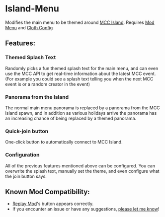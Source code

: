 # Island-Menu

Modifies the main menu to be themed around [MCC Island](https://mccisland.net/). Requires [Mod Menu](https://modrinth.com/mod/modmenu) and [Cloth Config](https://modrinth.com/mod/cloth-config)

## Features:

### Themed Splash Text

Randomly picks a fun themed splash text for the main menu, and can even use the MCC API to get real-time information about the latest MCC event. (For example you could see a splash text telling you when the next MCC event is or a random creator in the event)

### Panorama from the Island

The normal main menu panorama is replaced by a panorama from the MCC Island spawn, and in addition as various holidays arrive the panorama has an increasing chance of being replaced by a themed panorama.

### Quick-join button

One-click button to automatically connect to MCC Island.

### Configuration

All of the previous features mentioned above can be configured. You can overwrite the splash text, manually set the theme, and even configure what the join button says.


## Known Mod Compatibility:
- [Replay Mod](https://replaymod.com/)'s button appears correctly.
- If you encounter an issue or have any suggestions, [please let me know](https://github.com/MoSadie/Island-Menu/issues)!
